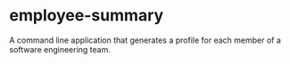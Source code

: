 # employee-summary
A command line application that generates a profile for each member of a software engineering team.

